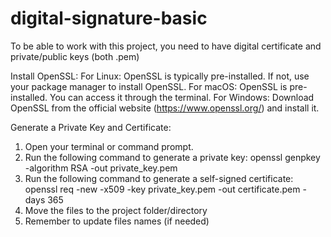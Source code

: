 # digital-signature-basic
To be able to work with this project, you need to have digital certificate and private/public keys (both .pem)

Install OpenSSL:
For Linux: OpenSSL is typically pre-installed. If not, use your package manager to install OpenSSL.
For macOS: OpenSSL is pre-installed. You can access it through the terminal.
For Windows: Download OpenSSL from the official website (https://www.openssl.org/) and install it.

Generate a Private Key and Certificate:
1) Open your terminal or command prompt.
2) Run the following command to generate a private key:
    openssl genpkey -algorithm RSA -out private_key.pem
3) Run the following command to generate a self-signed certificate:
    openssl req -new -x509 -key private_key.pem -out certificate.pem -days 365
4) Move the files to the project folder/directory
5) Remember to update files names (if needed)
